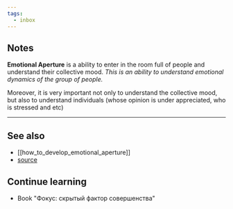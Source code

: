```yaml
---
tags:
  - inbox
---
```

## Notes

**Emotional Aperture** is a ability to enter in the room full of people and understand their collective mood. *This is an ability to understand emotional dynamics of the group of people.*

Moreover, it is very important not only to understand the collective mood, but also to understand individuals (whose opinion is under appreciated,  who is stressed and etc)

---
## See also
- [[how_to_develop_emotional_aperture]]
- [source](https://hbr.org/2024/10/6-essential-leadership-skills-and-how-to-develop-them)

## Continue learning
- Book "Фокус: скрытый фактор совершенства"